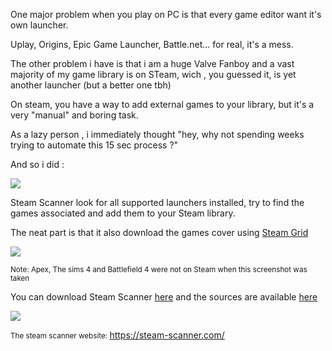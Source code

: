 One major problem when you play on PC is that every game editor want it's own launcher.

Uplay, Origins, Epic Game Launcher, Battle.net... for real, it's a mess.

The other problem i have is that i am a huge Valve Fanboy and a vast majority of my game library is on STeam, wich , you guessed it, is yet another launcher (but a better one tbh)

On steam, you have a way to add external games to your library, but it's a very "manual" and boring task.

As a lazy person , i immediately thought "hey, why not spending weeks trying to automate this 15 sec process ?"

And so i did :

<img src="https://steam-scanner.com/img/notification-demo.png" />

Steam Scanner look for all supported launchers installed, try to find the games associated and add them to your Steam library.

The neat part is that it also download the games cover using <a href="https://www.steamgriddb.com">Steam Grid</a>

<img src="https://steam-scanner.com/img/cover-demo.png" />

<small>Note: Apex, The sims 4 and Battlefield 4 were not on Steam when this screenshot was taken</small>

You can download Steam Scanner <a href="https://steam-scanner.com/">here</a> and the sources are available <a href="https://github.com/Ciriak/Steam-Scanner">here</a>

<img src="/images/steam-scanner/steam-scanner-website.png">

<small>The steam scanner website: </small> <a href="https://steam-scanner.com/">https://steam-scanner.com/</a>
